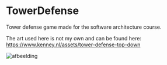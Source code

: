 # TowerDefense
Tower defense game made for the software architecture course.

The art used here is not my own and can be found here: https://www.kenney.nl/assets/tower-defense-top-down

![afbeelding](https://github.com/Patrycioss/TowerDefense/assets/72610925/d5e47c77-ad0f-43b9-96e9-0f4b1291b7e4)
